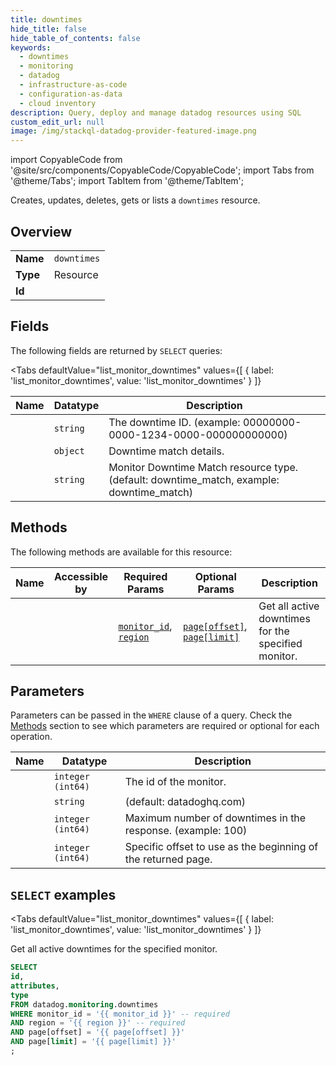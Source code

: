 ```yaml
--- 
title: downtimes
hide_title: false
hide_table_of_contents: false
keywords:
  - downtimes
  - monitoring
  - datadog
  - infrastructure-as-code
  - configuration-as-data
  - cloud inventory
description: Query, deploy and manage datadog resources using SQL
custom_edit_url: null
image: /img/stackql-datadog-provider-featured-image.png
---
```


import CopyableCode from '@site/src/components/CopyableCode/CopyableCode';
import Tabs from '@theme/Tabs';
import TabItem from '@theme/TabItem';

Creates, updates, deletes, gets or lists a <code>downtimes</code> resource.

## Overview
<table><tbody>
<tr><td><b>Name</b></td><td><code>downtimes</code></td></tr>
<tr><td><b>Type</b></td><td>Resource</td></tr>
<tr><td><b>Id</b></td><td><CopyableCode code="datadog.monitoring.downtimes" /></td></tr>
</tbody></table>

## Fields

The following fields are returned by `SELECT` queries:

<Tabs
    defaultValue="list_monitor_downtimes"
    values={[
        { label: 'list_monitor_downtimes', value: 'list_monitor_downtimes' }
    ]}
>
<TabItem value="list_monitor_downtimes">

<table>
<thead>
    <tr>
    <th>Name</th>
    <th>Datatype</th>
    <th>Description</th>
    </tr>
</thead>
<tbody>
<tr>
    <td><CopyableCode code="id" /></td>
    <td><code>string</code></td>
    <td>The downtime ID. (example: 00000000-0000-1234-0000-000000000000)</td>
</tr>
<tr>
    <td><CopyableCode code="attributes" /></td>
    <td><code>object</code></td>
    <td>Downtime match details.</td>
</tr>
<tr>
    <td><CopyableCode code="type" /></td>
    <td><code>string</code></td>
    <td>Monitor Downtime Match resource type. (default: downtime_match, example: downtime_match)</td>
</tr>
</tbody>
</table>
</TabItem>
</Tabs>

## Methods

The following methods are available for this resource:

<table>
<thead>
    <tr>
    <th>Name</th>
    <th>Accessible by</th>
    <th>Required Params</th>
    <th>Optional Params</th>
    <th>Description</th>
    </tr>
</thead>
<tbody>
<tr>
    <td><a href="#list_monitor_downtimes"><CopyableCode code="list_monitor_downtimes" /></a></td>
    <td><CopyableCode code="select" /></td>
    <td><a href="#parameter-monitor_id"><code>monitor_id</code></a>, <a href="#parameter-region"><code>region</code></a></td>
    <td><a href="#parameter-page[offset]"><code>page[offset]</code></a>, <a href="#parameter-page[limit]"><code>page[limit]</code></a></td>
    <td>Get all active downtimes for the specified monitor.</td>
</tr>
</tbody>
</table>

## Parameters

Parameters can be passed in the `WHERE` clause of a query. Check the [Methods](#methods) section to see which parameters are required or optional for each operation.

<table>
<thead>
    <tr>
    <th>Name</th>
    <th>Datatype</th>
    <th>Description</th>
    </tr>
</thead>
<tbody>
<tr id="parameter-monitor_id">
    <td><CopyableCode code="monitor_id" /></td>
    <td><code>integer (int64)</code></td>
    <td>The id of the monitor.</td>
</tr>
<tr id="parameter-region">
    <td><CopyableCode code="region" /></td>
    <td><code>string</code></td>
    <td>(default: datadoghq.com)</td>
</tr>
<tr id="parameter-page[limit]">
    <td><CopyableCode code="page[limit]" /></td>
    <td><code>integer (int64)</code></td>
    <td>Maximum number of downtimes in the response. (example: 100)</td>
</tr>
<tr id="parameter-page[offset]">
    <td><CopyableCode code="page[offset]" /></td>
    <td><code>integer (int64)</code></td>
    <td>Specific offset to use as the beginning of the returned page.</td>
</tr>
</tbody>
</table>

## `SELECT` examples

<Tabs
    defaultValue="list_monitor_downtimes"
    values={[
        { label: 'list_monitor_downtimes', value: 'list_monitor_downtimes' }
    ]}
>
<TabItem value="list_monitor_downtimes">

Get all active downtimes for the specified monitor.

```sql
SELECT
id,
attributes,
type
FROM datadog.monitoring.downtimes
WHERE monitor_id = '{{ monitor_id }}' -- required
AND region = '{{ region }}' -- required
AND page[offset] = '{{ page[offset] }}'
AND page[limit] = '{{ page[limit] }}'
;
```
</TabItem>
</Tabs>

